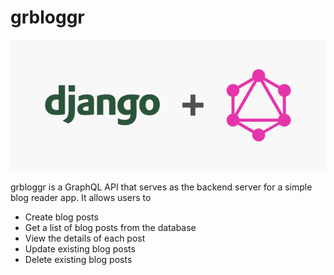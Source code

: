 # grbloggr

![](v_images/django_graphQL.png)


grbloggr is a GraphQL API that serves as the backend server for a simple blog reader app. It allows users to 
<!-- * Register and login to the API -->
* Create blog posts
* Get a list of blog posts from the database
* View the details of each post
* Update existing blog posts
* Delete existing blog posts
